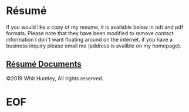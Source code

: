 # Résumé

If you would like a copy of my resume, it is available below in odt and pdf formats. Please note that they have been modified to remove contact information I don't want floating around on the internet. if you have a business inquiry please email me (address is availble on my homepage).

<MarkdownCard>

## [Résumé Documents](http://cloud.dotfile.sh/s/fnBiFgpX3bC7xm2)

©2019 Whit Huntley, All rights reserved.

</MarkdownCard>

# EOF